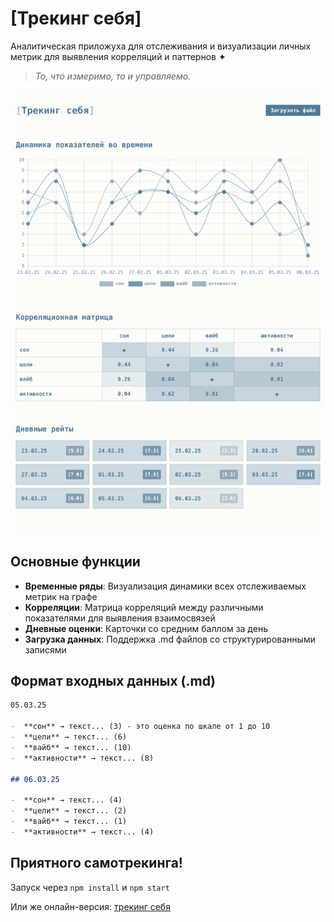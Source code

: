# [Трекинг себя]

Аналитическая приложуха для отслеживания и визуализации личных метрик для выявления корреляций и паттернов ✦

> _То, что измеримо, то и управляемо._

![Self Tracker Interface](./public/self-tracker.png)

## Основные функции

-  **Временные ряды**: Визуализация динамики всех отслеживаемых метрик на графе
-  **Корреляции**: Матрица корреляций между различными показателями для выявления взаимосвязей
-  **Дневные оценки**: Карточки со средним баллом за день
-  **Загрузка данных**: Поддержка .md файлов со структурированными записями

## Формат входных данных (.md)

```md
05.03.25

-  **сон** → текст... (3) - это оценка по шкале от 1 до 10
-  **цели** → текст... (6)
-  **вайб** → текст... (10)
-  **активности** → текст... (8)

## 06.03.25

-  **сон** → текст... (4)
-  **цели** → текст... (2)
-  **вайб** → текст... (1)
-  **активности** → текст... (4)
```

## Приятного самотрекинга!

Запуск через `npm install` и `npm start`

Или же онлайн-версия: [трекинг себя](https://self-tracker-two.vercel.app)

